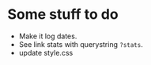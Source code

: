 Some stuff to do
================

* Make it log dates.
* See link stats with querystring `?stats`.
* update style.css
